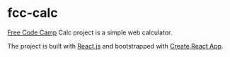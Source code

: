# fcc-calc
[Free Code Camp](https://www.freecodecamp.com) Calc project is a simple web calculator.


The project is built with [React.js](https://facebook.github.io/react/) and bootstrapped with [Create React App](https://github.com/facebookincubator/create-react-app).
